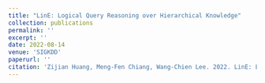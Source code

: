 ```yaml
---
title: "LinE: Logical Query Reasoning over Hierarchical Knowledge"
collection: publications
permalink: ''
excerpt: ''
date: 2022-08-14
venue: 'SIGKDD'
paperurl: ''
citation: 'Zijian Huang, Meng-Fen Chiang, Wang-Chien Lee. 2022. LinE: Logical Query Reasoning over Hierarchical Knowledge. In Proceedings of the 28th ACM SIGKDD Conference on Knowledge Discovery and Data Mining.'
---
```

